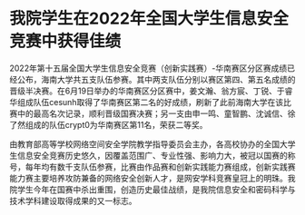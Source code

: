 # 我院学生在2022年全国大学生信息安全竞赛中获得佳绩

2022年第十五届全国大学生信息安全竞赛（创新实践赛）-华南赛区分区赛成绩已经公布，海南大学共五支队伍参赛。其中两支队伍分别以赛区第四、第五名成绩的晋级半决赛。在6月19日举办的华南赛区分区赛中，姜文瀚、翁方宸、丁锐、于睿华组成队伍cesunh取得了华南赛区第二名的好成绩，刷新了此前海南大学在该比赛中的最高名次记录，顺利晋级国赛决赛；另一支由申一鸣、童智鹏、沈诚信、徐了然组成的队伍crypt0为华南赛区第11名，荣获二等奖。

由教育部高等学校网络空间安全学院教学指导委员会主办，各高校协办的全国大学生信息安全竞赛历史悠久，因覆盖范围广、专业性强、影响力大，被冠以国赛的称号，每年均有数千支队伍参赛，比赛由作品赛和创新实践能力赛组成，创新实践赛能力赛主要培养攻防兼备的网络安全创新人才，是网安学科竞赛皇冠上的明珠。我院学生今年在国赛中杀出重围，创造历史最佳战绩，是我院信息安全和密码科学与技术学科建设取得成果的又一标志。

